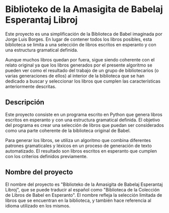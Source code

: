 # Biblioteko de la Amasigita de Babelaj Esperantaj Libroj

Este proyecto es una simplificación de la Biblioteca de Babel imaginada por Jorge Luis Borges. En lugar de contener todos los libros posibles, esta biblioteca se limita a una selección de libros escritos en esperanto y con una estructura gramatical definida.

Aunque muchos libros quedan por fuera, sigue siendo coherente con el relato original ya que los libros generados por el presente algoritmo se pueden ver como el resultado del trabajo de un grupo de bibliotecarios (o varias generaciones de ellos) al interior de la biblioteca que se han dedicado a buscar y seleccionar los libros que cumplen las características anteriormente descritas.

## Descripción

Este proyecto consiste en un programa escrito en Python que genera libros escritos en esperanto y con una estructura gramatical definida. El objetivo del programa es crear una selección de libros que puedan ser considerados como una parte coherente de la biblioteca original de Babel.

Para generar los libros, se utiliza un algoritmo que combina diferentes patrones gramaticales y léxicos en un proceso de generación de texto automatizado. El resultado son libros escritos en esperanto que cumplen con los criterios definidos previamente.

## Nombre del proyecto

El nombre del proyecto es "Biblioteko de la Amasigita de Babelaj Esperantaj Libroj", que se puede traducir al español como "Biblioteca de la Colección de Libros de Babel en Esperanto". El nombre refleja la selección limitada de libros que se encuentran en la biblioteca, y también hace referencia al idioma utilizado en los mismos.
